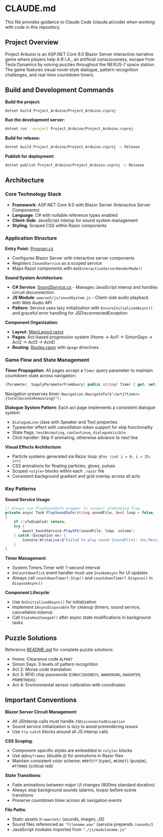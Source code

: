# CLAUDE.md

This file provides guidance to Claude Code (claude.ai/code) when working with code in this repository.

## Project Overview

Project Arduino is an ASP.NET Core 9.0 Blazor Server interactive narrative game where players help A.R.I.A., an artificial consciousness, escape from Tesla Dynamics by solving puzzles throughout the NEXUS-7 space station. The game features visual novel-style dialogue, pattern recognition challenges, and real-time countdown timers.

## Build and Development Commands

**Build the project:**
```bash
dotnet build Project_Arduino/Project_Arduino.csproj
```

**Run the development server:**
```bash
dotnet run --project Project_Arduino/Project_Arduino.csproj
```

**Build for release:**
```bash
dotnet build Project_Arduino/Project_Arduino.csproj -c Release
```

**Publish for deployment:**
```bash
dotnet publish Project_Arduino/Project_Arduino.csproj -c Release
```

## Architecture

### Core Technology Stack
- **Framework**: ASP.NET Core 9.0 with Blazor Server (Interactive Server Components)
- **Language**: C# with nullable reference types enabled
- **Client-Side**: JavaScript interop for sound system management
- **Styling**: Scoped CSS within Razor components

### Application Structure

**Entry Point**: [Program.cs](Project_Arduino/Program.cs:1)
- Configures Blazor Server with interactive server components
- Registers `ISoundService` as a scoped service
- Maps Razor components with `AddInteractiveServerRenderMode()`

**Sound System Architecture**:
- **C# Service**: [SoundService.cs](Project_Arduino/Services/SoundService.cs:18) - Manages JavaScript interop and handles circuit disconnection
- **JS Module**: `wwwroot/js/soundSystem.js` - Client-side audio playback with Web Audio API
- **Pattern**: Service uses lazy initialization with `EnsureInitializedAsync()` and graceful error handling for JSDisconnectedException

**Component Organization**:
- **Layout**: [MainLayout.razor](Project_Arduino/Components/Layout/MainLayout.razor)
- **Pages**: Act-based progression system (Home → Act1 → SimonSays → Act2 → Act3 → Act4)
- **Routing**: [Routes.razor](Project_Arduino/Components/Routes.razor) with `@page` directives

### Game Flow and State Management

**Timer Propagation**:
All pages accept a `Timer` query parameter to maintain countdown state across navigation:
```csharp
[Parameter, SupplyParameterFromQuery] public string? Timer { get; set; }
```
Navigation preserves timer: `Navigation.NavigateTo($"/act1?timer={totalSecondsRemaining}");`

**Dialogue System Pattern**:
Each act page implements a consistent dialogue system:
- `DialogueLine` class with Speaker and Text properties
- Typewriter effect with cancellation token support for skip functionality
- State flags: `textAnimating`, `canContinue`, `dialogueVisible`
- Click handler: Skip if animating, otherwise advance to next line

**Visual Effects Architecture**:
- Particle systems generated via Razor loop: `@for (int i = 0; i < 25; i++)`
- CSS animations for floating particles, glows, pulses
- Scoped `<style>` blocks within each `.razor` file
- Consistent background gradient and grid overlay across all acts

### Key Patterns

**Sound Service Usage**:
```csharp
// Always use PlaySoundSafe wrapper to respect sfxEnabled flag
private async Task PlaySoundSafe(string soundFile, bool loop = false, float volume = 1.0f)
{
    if (!sfxEnabled) return;
    try {
        await SoundService.PlaySFX(soundFile, loop, volume);
    } catch (Exception ex) {
        Console.WriteLine($"Failed to play sound {soundFile}: {ex.Message}");
    }
}
```

**Timer Management**:
- System.Timers.Timer with 1-second interval
- `OnCountdownTick` event handler must use `InvokeAsync` for UI updates
- Always call `countdownTimer?.Stop()` and `countdownTimer?.Dispose()` in `DisposeAsync()`

**Component Lifecycle**:
- Use `OnInitializedAsync()` for initialization
- Implement `IAsyncDisposable` for cleanup (timers, sound service, cancellation tokens)
- Call `StateHasChanged()` after async state modifications in background tasks

## Puzzle Solutions

Reference [README.md](README.md:14-99) for complete puzzle solutions:
- Home: Clearance code `ALPHA7`
- Simon Says: 3 levels of pattern recognition
- Act 2: Morse code translation
- Act 3: RFID chip passwords (`CONSCIOUSNESS`, `AWAKENING`, `DAUGHTER`, `PROMETHEUS`)
- Act 4: Environmental sensor calibration with coordinates

## Important Conventions

**Blazor Server Circuit Management**:
- All JSInterop calls must handle `JSDisconnectedException`
- Sound service initialization is lazy to avoid prerendering issues
- Use `try-catch` blocks around all JS interop calls

**CSS Scoping**:
- Component-specific styles are embedded in `<style>` blocks
- Use `@@keyframes` (double `@`) for animations in Razor files
- Maintain consistent color scheme: `#00f5ff` (cyan), `#6366f1` (purple), `#ff0066` (critical red)

**State Transitions**:
- Fade animations between major UI changes (800ms standard duration)
- Always stop background sounds (alarms, loops) before scene transitions
- Preserve countdown timer across all navigation events

**File Paths**:
- Static assets in `wwwroot/` (sounds, images, JS)
- Sound files referenced as `"filename.wav"` (service prepends `/sounds/`)
- JavaScript modules imported from `"./js/modulename.js"`
